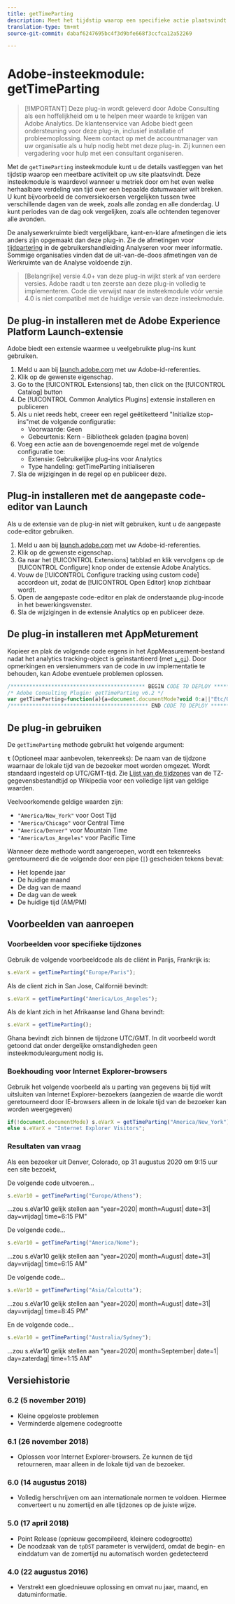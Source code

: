 ```yaml
---
title: getTimeParting
description: Meet het tijdstip waarop een specifieke actie plaatsvindt.
translation-type: tm+mt
source-git-commit: dabaf6247695bc4f3d9bfe668f3ccfca12a52269

---
```



# Adobe-insteekmodule: getTimeParting

>[!IMPORTANT] Deze plug-in wordt geleverd door Adobe Consulting als een hoffelijkheid om u te helpen meer waarde te krijgen van Adobe Analytics. De klantenservice van Adobe biedt geen ondersteuning voor deze plug-in, inclusief installatie of probleemoplossing. Neem contact op met de accountmanager van uw organisatie als u hulp nodig hebt met deze plug-in. Zij kunnen een vergadering voor hulp met een consultant organiseren.

Met de `getTimeParting` insteekmodule kunt u de details vastleggen van het tijdstip waarop een meetbare activiteit op uw site plaatsvindt. Deze insteekmodule is waardevol wanneer u metriek door om het even welke herhaalbare verdeling van tijd over een bepaalde datumwaaier wilt breken. U kunt bijvoorbeeld de conversiekoersen vergelijken tussen twee verschillende dagen van de week, zoals alle zondag en alle donderdag. U kunt periodes van de dag ook vergelijken, zoals alle ochtenden tegenover alle avonden.

De analysewerkruimte biedt vergelijkbare, kant-en-klare afmetingen die iets anders zijn opgemaakt dan deze plug-in. Zie de afmetingen voor [tijdpartering](/help/analyze/analysis-workspace/components/dimensions/time-parting-dimensions.md) in de gebruikershandleiding Analyseren voor meer informatie. Sommige organisaties vinden dat de uit-van-de-doos afmetingen van de Werkruimte van de Analyse voldoende zijn.

>[Belangrijke] versie 4.0+ van deze plug-in wijkt sterk af van eerdere versies. Adobe raadt u ten zeerste aan deze plug-in volledig te implementeren. Code die verwijst naar de insteekmodule vóór versie 4.0 is niet compatibel met de huidige versie van deze insteekmodule.

## De plug-in installeren met de Adobe Experience Platform Launch-extensie

Adobe biedt een extensie waarmee u veelgebruikte plug-ins kunt gebruiken.

1. Meld u aan bij [launch.adobe.com](https://launch.adobe.com) met uw Adobe-id-referenties.
1. Klik op de gewenste eigenschap.
1. Go to the [!UICONTROL Extensions] tab, then click on the [!UICONTROL Catalog] button
1. De [!UICONTROL Common Analytics Plugins] extensie installeren en publiceren
1. Als u niet reeds hebt, creeer een regel geëtiketteerd &quot;Initialize stop-ins&quot;met de volgende configuratie:
   * Voorwaarde: Geen
   * Gebeurtenis: Kern - Bibliotheek geladen (pagina boven)
1. Voeg een actie aan de bovengenoemde regel met de volgende configuratie toe:
   * Extensie: Gebruikelijke plug-ins voor Analytics
   * Type handeling: getTimeParting initialiseren
1. Sla de wijzigingen in de regel op en publiceer deze.

## Plug-in installeren met de aangepaste code-editor van Launch

Als u de extensie van de plug-in niet wilt gebruiken, kunt u de aangepaste code-editor gebruiken.

1. Meld u aan bij [launch.adobe.com](https://launch.adobe.com) met uw Adobe-id-referenties.
1. Klik op de gewenste eigenschap.
1. Ga naar het [!UICONTROL Extensions] tabblad en klik vervolgens op de [!UICONTROL Configure] knop onder de extensie Adobe Analytics.
1. Vouw de [!UICONTROL Configure tracking using custom code] accordeon uit, zodat de [!UICONTROL Open Editor] knop zichtbaar wordt.
1. Open de aangepaste code-editor en plak de onderstaande plug-incode in het bewerkingsvenster.
1. Sla de wijzigingen in de extensie Analytics op en publiceer deze.

## De plug-in installeren met AppMeturement

Kopieer en plak de volgende code ergens in het AppMeasurement-bestand nadat het analytics tracking-object is geïnstantieerd (met [`s_gi`](../functions/s-gi.md)). Door opmerkingen en versienummers van de code in uw implementatie te behouden, kan Adobe eventuele problemen oplossen.

```js
/******************************************* BEGIN CODE TO DEPLOY *******************************************/
/* Adobe Consulting Plugin: getTimeParting v6.2 */
var getTimeParting=function(a){a=document.documentMode?void 0:a||"Etc/GMT";a=(new Date).toLocaleDateString("en-US",{timeZone:a, minute:"numeric",hour:"numeric",weekday:"long",day:"numeric",year:"numeric",month:"long"});a=/([a-zA-Z]+).*?([a-zA-Z]+).*?([0-9]+).*?([0-9]+)(.*?)([0-9])(.*)/.exec(a);return"year="+a[4]+" | month="+a[2]+" | date="+a[3]+" | day="+a[1]+" | time="+(a[6]+a[7])};
/******************************************** END CODE TO DEPLOY ********************************************/
```

## De plug-in gebruiken

De `getTimeParting` methode gebruikt het volgende argument:

**`t`** (Optioneel maar aanbevolen, tekenreeks): De naam van de tijdzone waarnaar de lokale tijd van de bezoeker moet worden omgezet.  Wordt standaard ingesteld op UTC/GMT-tijd. Zie [Lijst van de tijdzones](https://en.wikipedia.org/wiki/List_of_tz_database_time_zones) van de TZ- gegevensbestandtijd op Wikipedia voor een volledige lijst van geldige waarden.

Veelvoorkomende geldige waarden zijn:

* `"America/New_York"` voor Oost Tijd
* `"America/Chicago"` voor Central Time
* `"America/Denver"` voor Mountain Time
* `"America/Los_Angeles"` voor Pacific Time

Wanneer deze methode wordt aangeroepen, wordt een tekenreeks geretourneerd die de volgende door een pipe (`|`) gescheiden tekens bevat:

* Het lopende jaar
* De huidige maand
* De dag van de maand
* De dag van de week
* De huidige tijd (AM/PM)

## Voorbeelden van aanroepen

### Voorbeelden voor specifieke tijdzones

Gebruik de volgende voorbeeldcode als de cliënt in Parijs, Frankrijk is:

```js
s.eVarX = getTimeParting("Europe/Paris");
```

Als de client zich in San Jose, Californië bevindt:

```js
s.eVarX = getTimeParting("America/Los_Angeles");
```

Als de klant zich in het Afrikaanse land Ghana bevindt:

```js
s.eVarX = getTimeParting();
```

Ghana bevindt zich binnen de tijdzone UTC/GMT.  In dit voorbeeld wordt getoond dat onder dergelijke omstandigheden geen insteekmoduleargument nodig is.

### Boekhouding voor Internet Explorer-browsers

Gebruik het volgende voorbeeld als u parting van gegevens bij tijd wilt uitsluiten van Internet Explorer-bezoekers (aangezien de waarde die wordt geretourneerd door IE-browsers alleen in de lokale tijd van de bezoeker kan worden weergegeven)

```js
if(!document.documentMode) s.eVarX = getTimeParting("America/New_York");
else s.eVarX = "Internet Explorer Visitors";
```

### Resultaten van vraag

Als een bezoeker uit Denver, Colorado, op 31 augustus 2020 om 9:15 uur een site bezoekt,

De volgende code uitvoeren...

```js
s.eVar10 = getTimeParting("Europe/Athens");
```

...zou s.eVar10 gelijk stellen aan &quot;year=2020| month=August| date=31| day=vrijdag| time=6:15 PM&quot;

De volgende code...

```js
s.eVar10 = getTimeParting("America/Nome");
```

...zou s.eVar10 gelijk stellen aan &quot;year=2020| month=August| date=31| day=vrijdag| time=6:15 AM&quot;

De volgende code...

```js
s.eVar10 = getTimeParting("Asia/Calcutta");
```

...zou s.eVar10 gelijk stellen aan &quot;year=2020| month=August| date=31| day=vrijdag| time=8:45 PM&quot;

En de volgende code...

```js
s.eVar10 = getTimeParting("Australia/Sydney");
```

...zou s.eVar10 gelijk stellen aan &quot;year=2020| month=September| date=1| day=zaterdag| time=1:15 AM&quot;

## Versiehistorie

### 6.2 (5 november 2019)

* Kleine opgeloste problemen
* Verminderde algemene codegrootte

### 6.1 (26 november 2018)

* Oplossen voor Internet Explorer-browsers. Ze kunnen de tijd retourneren, maar alleen in de lokale tijd van de bezoeker.

### 6.0 (14 augustus 2018)

* Volledig herschrijven om aan internationale normen te voldoen. Hiermee converteert u nu zomertijd en alle tijdzones op de juiste wijze.

### 5.0 (17 april 2018)

* Point Release (opnieuw gecompileerd, kleinere codegrootte)
* De noodzaak van de `tpDST` parameter is verwijderd, omdat de begin- en einddatum van de zomertijd nu automatisch worden gedetecteerd

### 4.0 (22 augustus 2016)

* Verstrekt een gloednieuwe oplossing en omvat nu jaar, maand, en datuminformatie.
